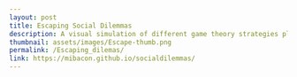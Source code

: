 ```yaml
---
layout: post
title: Escaping Social Dilemmas
description: A visual simulation of different game theory strategies played out across diferent social dilemmas. 
thumbnail: assets/images/Escape-thumb.png
permalink: /Escaping_dilemas/
link: https://mibacon.github.io/socialdilemmas/
---
```




